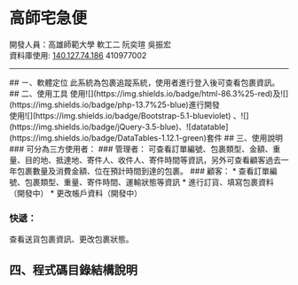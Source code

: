 # 高師宅急便
開發人員：高雄師範大學 軟工二 阮奕瑄 吳振宏
<br>資料庫使用:
[140.127.74.186]() 410977002
<hr>
## ㄧ、軟體定位
此系統為包裹追蹤系統，使用者進行登入後可查看包裹資訊。
## 二、使用工具
使用![](https://img.shields.io/badge/html-86.3%25-red)及![](https://img.shields.io/badge/php-13.7%25-blue)進行開發
<br>使用![](https://img.shields.io/badge/Bootstrap-5.1-blueviolet)
、![](https://img.shields.io/badge/jQuery-3.5-blue)、![datatable](https://img.shields.io/badge/DataTables-1.12.1-green)套件
## 三、使用說明
### 可分為三方使用者：
### 管理者：
可查看訂單編號、包裹類型、金額、重量、目的地、抵達地、寄件人、收件人、寄件時間等資訊，另外可查看顧客過去一年包裹數量及消費金額、位在預計時間到達的包裹。
### 顧客：
* 查看訂單編號、包裹類型、重量、寄件時間、運輸狀態等資訊
* 進行訂貨、填寫包裹資料（開發中）
* 更改帳戶資料（開發中）

### 快遞：
查看送貨包裹資訊、更改包裹狀態。
## 四、程式碼目錄結構說明